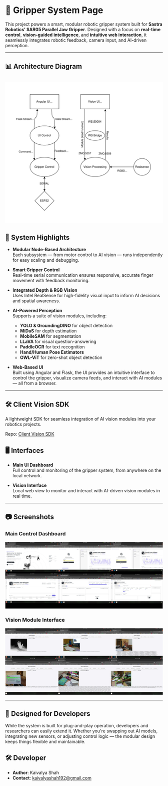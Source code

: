 # 🤖 Gripper System Page

This project powers a smart, modular robotic gripper system built for **Sastra Robotics' SAR05 Parallel Jaw Gripper**. Designed with a focus on **real-time control**, **vision-guided intelligence**, and **intuitive web interaction**, it seamlessly integrates robotic feedback, camera input, and AI-driven perception.

---

## 📊 Architecture Diagram

![Architecture Diagram](assets/Gripper_System.svg)
---

## 🧠 System Highlights

- **Modular Node-Based Architecture**  
  Each subsystem — from motor control to AI vision — runs independently for easy scaling and debugging.

- **Smart Gripper Control**  
  Real-time serial communication ensures responsive, accurate finger movement with feedback monitoring.

- **Integrated Depth & RGB Vision**  
  Uses Intel RealSense for high-fidelity visual input to inform AI decisions and spatial awareness.

- **AI-Powered Perception**  
  Supports a suite of vision modules, including:
  - **YOLO & GroundingDINO** for object detection
  - **MiDaS** for depth estimation
  - **MobileSAM** for segmentation
  - **LLaVA** for visual question-answering
  - **PaddleOCR** for text recognition
  - **Hand/Human Pose Estimators**
  - **OWL-ViT** for zero-shot object detection

- **Web-Based UI**  
  Built using Angular and Flask, the UI provides an intuitive interface to control the gripper, visualize camera feeds, and interact with AI modules — all from a browser.

---

## 🛠️ Client Vision SDK

A lightweight SDK for seamless integration of AI vision modules into your robotics projects.

Repo: [Client Vision SDK](https://github.com/Kaivalya192/client_vision_sdk)

## 🖥️ Interfaces

- **Main UI Dashboard**  
  Full control and monitoring of the gripper system, from anywhere on the local network.

- **Vision Interface**  
  Local web view to monitor and interact with AI-driven vision modules in real time.

---


## 📷 Screenshots

### Main Control Dashboard  
![Web UI Screenshot](assets/ui-collage.jpg)

### Vision Module Interface  
![Vision UI Screenshot](assets/vision-ui.jpg)

---

## 🧩 Designed for Developers

While the system is built for plug-and-play operation, developers and researchers can easily extend it. Whether you're swapping out AI models, integrating new sensors, or adjusting control logic — the modular design keeps things flexible and maintainable.

## 🛠️ Developer
- **Author**: Kaivalya Shah
- **Contact**: kaivalyashah192@gmail.com